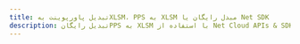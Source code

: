 ---title: تبدیل پاورپوینت بهXLSM، PPS به XLSM مبدل رایگان یا Net SDKdescription: تبدیل رایگانPPS به XLSM با استفاده از Net Cloud APIs & SDK. همچنین اسناد Microsoft PowerPoint را در Cloud ایجاد، ویرایش و رندر کنید.---